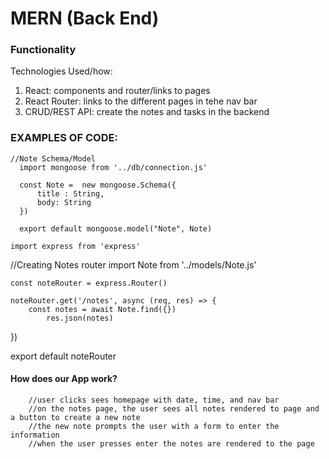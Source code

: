 # MERN (Back End)

### Functionality
Technologies Used/how: 
1. React: components and router/links to pages
2. React Router: links to the different pages in tehe nav bar
2. CRUD/REST API: create the notes and tasks in the backend

### EXAMPLES OF CODE:
    //Note Schema/Model
      import mongoose from '../db/connection.js'

      const Note =  new mongoose.Schema({
          title : String, 
          body: String
      })

      export default mongoose.model("Note", Note)
    
    import express from 'express'
    
   //Creating Notes router
    import Note from '../models/Note.js'

    const noteRouter = express.Router()

    noteRouter.get('/notes', async (req, res) => {
        const notes = await Note.find({})
            res.json(notes)
})

export default noteRouter 
    
#### How does our App work?
        //user clicks sees homepage with date, time, and nav bar
        //on the notes page, the user sees all notes rendered to page and a button to create a new note
        //the new note prompts the user with a form to enter the information
        //when the user presses enter the notes are rendered to the page
